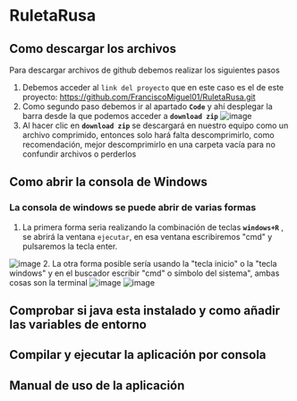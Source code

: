 # RuletaRusa

## Como descargar los archivos
Para descargar archivos de github debemos realizar los siguientes pasos

1. Debemos acceder al `link del proyecto` que en este caso es el de este proyecto: https://github.com/FranciscoMiguel01/RuletaRusa.git 
2. Como segundo paso debemos ir al apartado **`Code`**  y ahí desplegar la barra desde la que podemos acceder a **`download zip`**
![image](https://user-images.githubusercontent.com/79007014/109994085-40caa000-7d0d-11eb-9886-a555a72e8d2c.png)
3. Al hacer clic en **`download zip`** se descargará en nuestro equipo como un archivo comprimido, entonces solo hará falta descomprimirlo, como recomendación, mejor descomprimirlo en una carpeta vacía para no confundir archivos o perderlos 







## Como abrir la consola de Windows
### La consola de windows se puede abrir de varias formas
1. La primera forma seria realizando la combinación de teclas **`windows+R`** , se abrirá la ventana `ejecutar`, en esa ventana escribiremos  "cmd" y pulsaremos la tecla enter.

![image](https://user-images.githubusercontent.com/79007014/109996078-2bef0c00-7d0f-11eb-9d8f-a2167d9502c0.png)
2. La otra forma posible sería usando la "tecla inicio" o la "tecla windows" y en el buscador escribir "cmd" o símbolo del sistema", ambas cosas son la terminal
![image](https://user-images.githubusercontent.com/79007014/109996611-addf3500-7d0f-11eb-92bb-af3968001cd1.png) ![image](https://user-images.githubusercontent.com/79007014/109996704-c5b6b900-7d0f-11eb-8301-c89a66f4ac9e.png)



## Comprobar si java esta instalado y como añadir las variables de entorno

## Compilar y ejecutar la aplicación por consola

## Manual de uso de la aplicación
